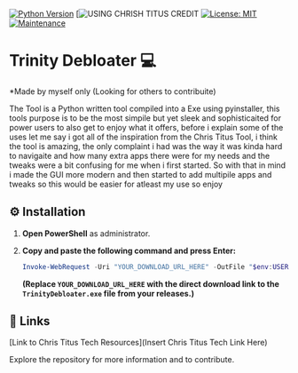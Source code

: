 [![Python Version](https://img.shields.io/badge/python-3.7+-blue.svg)](https://www.python.org/downloads/)
[![USING CHRISH TITUS CREDIT](https://github.com/ChrisTitusTech/winutil)
[![License: MIT](https://img.shields.io/badge/License-MIT-yellow.svg)](https://opensource.org/licenses/MIT)
[![Maintenance](https://img.shields.io/badge/Maintained%3F-yes-green.svg)](YOUR_REPO_LINK)

# Trinity Debloater 💻

*Made by myself only (Looking for others to contribuite)

The Tool is a Python written tool compiled into a  Exe using pyinstaller, this tools purpose
is to be the most simpile but yet sleek and sophisticaited for power users to also get to 
enjoy what it offers, before i explain some of the uses let me say i got all of the inspiration
from the Chris Titus Tool, i think the tool is amazing, the only complaint i had was the way
it was kinda hard to navigaite and how many extra apps there were for my needs and the tweaks
were a bit confusing for me when i first started. So with that in mind i made the GUI more modern
and then started to add multipile apps and tweaks so this would be easier for atleast my use so enjoy

## ⚙️ Installation

1.  **Open PowerShell** as administrator.
2.  **Copy and paste the following command and press Enter:**

    ```powershell
    Invoke-WebRequest -Uri "YOUR_DOWNLOAD_URL_HERE" -OutFile "$env:USERPROFILE\Downloads\TrinityDebloater.exe"; Start-Process -FilePath "$env:USERPROFILE\Downloads\TrinityDebloater.exe"
    ```

    **(Replace `YOUR_DOWNLOAD_URL_HERE` with the direct download link to the `TrinityDebloater.exe` file from your releases.)**

## 🔗 Links

[Link to Chris Titus Tech Resources](Insert Chris Titus Tech Link Here)

Explore the repository for more information and to contribute.
